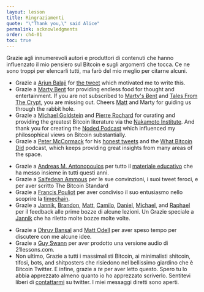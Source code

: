 ```yaml
---
layout: lesson
title: Ringraziamenti
quote: "\"Thank you,\" said Alice"
permalink: acknowledgments
order: ch4-01
toc: true
---
```


Grazie agli innumerevoli autori e produttori di contenuti che
hanno influenzato il mio pensiero sul Bitcoin e sugli argomenti che tocca. 
Ce ne sono troppi per elencarli tutti, ma farò del mio meglio per citarne alcuni.

<!-- Part I -->
-   Grazie a [Arjun Balaji] for [the tweet] which motivated me to
    write this.
-   Grazie a [Marty Bent] for providing endless food for thought
    and entertainment. If you are not subscribed to [Marty's Ƀent] and
    [Tales From The Crypt], you are missing out. Cheers [Matt] and Marty
    for guiding us through the rabbit hole.
-   Grazie a [Michael Goldstein] and [Pierre Rochard] for curating and
    providing the greatest Bitcoin literature via the [Nakamoto
    Institute]. And thank you for creating the [Noded Podcast]
    which influenced my philosophical views on Bitcoin substantially.
-   Grazie a [Peter McCormack] for his [honest tweets] and the [What
    Bitcoin Did] podcast, which keeps providing great insights from many
    areas of the space.
<!-- Part II -->
-   Grazie a [Andreas M. Antonopoulos] per tutto il [materiale educativo][educational
    material] che ha messo insieme in tutti questi anni.
-   Grazie a [Saifedean Ammous] per le sue convinzioni, i suoi tweet feroci, e
    per aver scritto The Bitcoin Standard
-   Grazie a [Francis Pouliot] per aver condiviso il suo entusiasmo nello scoprire
    la [timechain].
-   Grazie a [Jannik], [Brandon], [Matt], [Camilo], [Daniel], [Michael], and
    [Raphael] per il feedback alle prime bozze di alcune lezioni.
    Un Grazie speciale a [Jannik] che ha riletto molte bozze molte volte.
<!-- Part III -->
-   Grazie a [Dhruv Bansal] and [Matt Odell] per aver speso tempo 
    per discutere con me alcune idee.
-   Grazie a [Guy Swann] per aver prodotto una versione audio di 21lessons.com.
-   Non ultimo, Grazie a tutti i massimalisti Bitcoin, ai minimalisti shitcoin, 
    tifosi, bots, and shitposters che risiedono nel bellissimo giardino 
    che è Bitcoin Twitter. E infine, grazie a  *te* per 
    aver letto questo. Spero tu lo abbia apprezzato almeno quanto io ho apprezzato 
    scriverlo.
    Sentitevi liberi di [contattarmi][reach out to me] su twitter. I miei messaggi
    diretti sono aperti.

<!-- Twitter -->
[Guy Swann]: https://twitter.com/TheCryptoconomy
[Arjun Balaji]: https://twitter.com/arjunblj
[Saifedean Ammous]: https://twitter.com/saifedean
[Dhruv Bansal]: https://twitter.com/dhruvbansal
[Marty Bent]: https://twitter.com/martybent
[Matt Odell]: https://twitter.com/matt_odell
[Matt]: https://twitter.com/matt_odell
[Michael Goldstein]: https://twitter.com/bitstein
[Pierre Rochard]: https://twitter.com/pierre_rochard
[Hugo Nguyen]: hhttps://twitter.com/hugohano
[Jannik]: https://twitter.com/jnnksbrt
[Camilo]: https://twitter.com/CamiloJdL
[deniz]: https://twitter.com/deniz_zgur
[Michael]: https://twitter.com/michael_rogger
[Daniel]: https://twitter.com/dnlggr
[Raphael]: https://twitter.com/dinemuatta
[Dan Held]: https://twitter.com/danheld
[Vijay Boyapati]: https://twitter.com/real_vijay
[Hasu]: https://twitter.com/hasufl
[Brandon]: https://twitter.com/bquittem
[Andreas M. Antonopoulos]: https://twitter.com/aantonop
[Francis Pouliot]: https://twitter.com/francispouliot_
[timechain]: https://twitter.com/francispouliot_/status/1106028072799744002
[Aleksandar Svetski]:https://twitter.com/AleksSvetski
[Michael Kerbleski]: https://twitter.com/kerbleski
[3Blue1Brown]: https://twitter.com/3blue1brown
[Arjun Balaji]: https://twitter.com/arjunblj
[the tweet]: https://twitter.com/arjunblj/status/1050073234719293440
[Saifedean Ammous]: https://twitter.com/saifedean
[Dhruv Bansal]: https://twitter.com/dhruvbansal
[Matt Odell]: https://twitter.com/matt_odell
[Matt]: https://twitter.com/matt_odell
[Michael Goldstein]: https://twitter.com/bitstein
[Pierre Rochard]: https://twitter.com/pierre_rochard
[Nakamoto Institute]: http://nakamotoinstitute.org
[Jannik]: https://twitter.com/jnnksbrt
[Dan Held]: https://twitter.com/danheld
[Vijay Boyapati]: https://twitter.com/real_vijay
[Peter McCormack]: https://twitter.com/whatbitcoindid
[honest tweets]: https://twitter.com/PeterMcCormack/status/1073196778705559553
[stacking]: https://twitter.com/hashtag/stackingsats
[reach out to me]: https://twitter.com/dergigi

<!-- Pods -->
[Tales From The Crypt]: https://talesfromthecrypt.libsyn.com/
[Noded Podcast]: https://noded.org/
[Marty's Ƀent]: http://eepurl.com/cROArD
[What Bitcoin Did]: https://www.whatbitcoindid.com/podcast

<!-- Other -->
[educational material]: https://antonopoulos.com/

<!-- Wikipedia -->
[alice]: https://en.wikipedia.org/wiki/Alice%27s_Adventures_in_Wonderland
[carroll]: https://en.wikipedia.org/wiki/Lewis_Carroll
